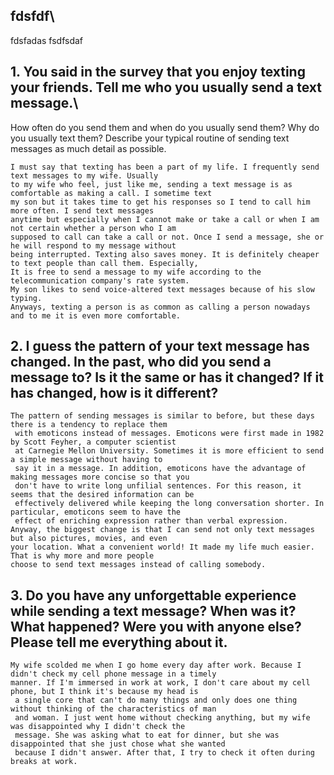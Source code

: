 ## fdsfdf\
fdsfadas
fsdfsdaf


## 1. You said in the survey that you enjoy texting your friends. Tell me who you usually send a text message.\
How often do you send them and when do you usually send them? Why do you usually text them? Describe your typical routine of sending text messages as much detail as possible.
```
I must say that texting has been a part of my life. I frequently send text messages to my wife. Usually
to my wife who feel, just like me, sending a text message is as comfortable as making a call. I sometime text
my son but it takes time to get his responses so I tend to call him more often. I send text messages
anytime but especially when I cannot make or take a call or when I am not certain whether a person who I am
supposed to call can take a call or not. Once I send a message, she or he will respond to my message without
being interrupted. Texting also saves money. It is definitely cheaper to text people than call them. Especially,
It is free to send a message to my wife according to the telecommunication company's rate system.
My son likes to send voice-altered text messages because of his slow typing.
Anyways, texting a person is as common as calling a person nowadays and to me it is even more comfortable.
```

## 2. I guess the pattern of your text message has changed. In the past, who did you send a message to? Is it the same or has it changed? If it has changed, how is it different?
```
The pattern of sending messages is similar to before, but these days there is a tendency to replace them
 with emoticons instead of messages. Emoticons were first made in 1982 by Scott Feyher, a computer scientist
 at Carnegie Mellon University. Sometimes it is more efficient to send a simple message without having to 
 say it in a message. In addition, emoticons have the advantage of making messages more concise so that you
 don't have to write long unfilial sentences. For this reason, it seems that the desired information can be
 effectively delivered while keeping the long conversation shorter. In particular, emoticons seem to have the
 effect of enriching expression rather than verbal expression.
Anyway, the biggest change is that I can send not only text messages but also pictures, movies, and even
your location. What a convenient world! It made my life much easier. That is why more and more people
choose to send text messages instead of calling somebody.
```

## 3. Do you have any unforgettable experience while sending a text message? When was it? What happened? Were you with anyone else? Please tell me everything about it.

```
My wife scolded me when I go home every day after work. Because I didn't check my cell phone message in a timely
manner. If I'm immersed in work at work, I don't care about my cell phone, but I think it's because my head is
 a single core that can't do many things and only does one thing without thinking of the characteristics of man
 and woman. I just went home without checking anything, but my wife was disappointed why I didn't check the
 message. She was asking what to eat for dinner, but she was disappointed that she just chose what she wanted
 because I didn't answer. After that, I try to check it often during breaks at work.
 ```
